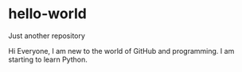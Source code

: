 # hello-world
Just another repository

Hi Everyone,
I am new to the world of GitHub and programming. I am starting to learn Python.
